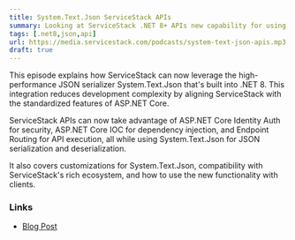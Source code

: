 ```yaml
---
title: System.Text.Json ServiceStack APIs
summary: Looking at ServiceStack .NET 8+ APIs new capability for using high-performance async System.Text.Json serialization  
tags: [.net8,json,api]
url: https://media.servicestack.com/podcasts/system-text-json-apis.mp3
draft: true
---
```


This episode explains how ServiceStack can now leverage the high-performance JSON serializer 
System.Text.Json that's built into .NET 8. This integration reduces development complexity 
by aligning ServiceStack with the standardized features of ASP.NET Core. 

ServiceStack APIs can now take advantage of ASP.NET Core Identity Auth for security, 
ASP.NET Core IOC for dependency injection, and Endpoint Routing for API execution, 
all while using System.Text.Json for JSON serialization and deserialization. 

It also covers customizations for System.Text.Json, compatibility with ServiceStack's 
rich ecosystem, and how to use the new functionality with clients.

### Links

- [Blog Post](/posts/system-text-json-apis)